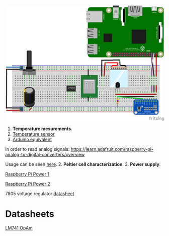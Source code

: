 ![Circuit](https://github.com/jsbarbosa/supreme-pi/blob/master/electronica_201620/parte1/Sketch_bb.png)

1. **Temperature mesurements**.
  1. [Temperature sensor](http://www.facstaff.bucknell.edu/mastascu/elessonshtml/sensors/templm35.html)
  2. [Arduino equivalent](http://www.instructables.com/id/ARDUINO-TEMPERATURE-SENSOR-LM35/)
  
   In order to read analog signals: https://learn.adafruit.com/raspberry-pi-analog-to-digital-converters/overview

   Usage can be seen [here](https://cdn-learn.adafruit.com/downloads/pdf/raspberry-pi-analog-to-digital-converters.pdf).
2. **Peltier cell characterization**.
3. **Power supply**.

   [Raspberry Pi Power 1](http://raspberrypi.stackexchange.com/questions/8665/homebrew-power-supply-for-raspberry-pi)

   [Raspberry Pi Power 2](http://electronics.stackexchange.com/questions/106326/powering-a-raspberry-pi-from-12-v-dc)
   
   7805 voltage regulator [datasheet](https://www.sparkfun.com/datasheets/Components/LM7805.pdf)

# Datasheets
[LM741 OpAm](http://www.ti.com/lit/ds/symlink/lm741.pdf)
